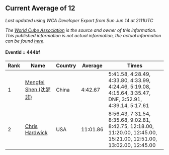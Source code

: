 ## Current Average of 12

*Last updated using WCA Developer Export from Sun Jun 14 at 2111UTC*

*The [World Cube Association](https://www.worldcubeassociation.org) is the source and owner of this information. This published information is not actual information, the actual information can be found [here](https://www.worldcubeassociation.org/results).*

#### EventId = 444bf

|Rank|Name|Country|Average|Times|  
|--|--|--|--|--|  
|1|[Mengfei Shen (沈梦非)](https://www.worldcubeassociation.org/persons/2018SHEN07)|China|4:42.67|5:41.58, 4:28.49, 4:33.80, 4:33.99, 4:24.46, 5:19.08, 4:15.64, 3:35.47, DNF, 3:52.91, 4:39.14, 5:17.61|  
|2|[Chris Hardwick](https://www.worldcubeassociation.org/persons/2003HARD01)|USA|11:01.86|8:56.43, 7:31.54, 8:35.68, 9:02.81, 8:42.75, 12:18.00, 11:20.00, 12:45.00, 15:21.00, 12:51.00, 13:02.00, 12:45.00|  
